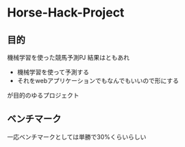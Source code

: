 # Horse-Hack-Project
## 目的
機械学習を使った競馬予測PJ
結果はともあれ
- 機械学習を使って予測する
- それをwebアプリケーションでもなんでもいいので形にする

が目的のゆるプロジェクト
## ベンチマーク
一応ベンチマークとしては単勝で30%くらいらしい
